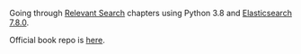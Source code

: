 Going through [Relevant Search](https://www.manning.com/books/relevant-search) chapters using Python 3.8 and [Elasticsearch 7.8.0](https://github.com/docker-library/elasticsearch/blob/551cff2cb19d99d2c76a8717d7d3007bb23c3a7a/7/Dockerfile).

Official book repo is [here](https://github.com/o19s/relevant-search-book).
